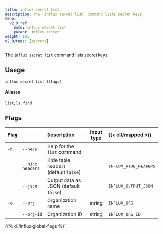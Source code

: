 ```yaml
---
title: influx secret list
description: The `influx secret list` command lists secret keys.
menu:
  v2_0_ref:
    name: influx secret list
    parent: influx secret
weight: 101
v2.0/tags: [secrets]
---
```


The `influx secret list` command lists secret keys.

## Usage
```
influx secret list [flags]
```

#### Aliases
`list`, `ls`, `find`

## Flags
| Flag |                  | Description                           | Input type | {{< cli/mapped >}}    |
|:---- |:---              |:-----------                           |:----------:|:------------------    |
| `-h` | `--help`         | Help for the `list` command           |            |                       |
|      | `--hide-headers` | Hide table headers (default `false`)  |            | `INFLUX_HIDE_HEADERS` |
|      | `--json`         | Output data as JSON (default `false`) |            | `INFLUX_OUTPUT_JSON`  |
| `-o` | `--org`          | Organization name                     | string     | `INFLUX_ORG`          |
|      | `--org-id`       | Organization ID                       | string     | `INFLUX_ORG_ID`       |

{{% cli/influx-global-flags %}}
